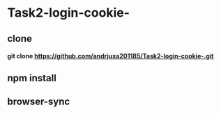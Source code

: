 # Task2-login-cookie-

## clone 
#### git clone https://github.com/andrjuxa201185/Task2-login-cookie-.git

## npm install

## browser-sync
